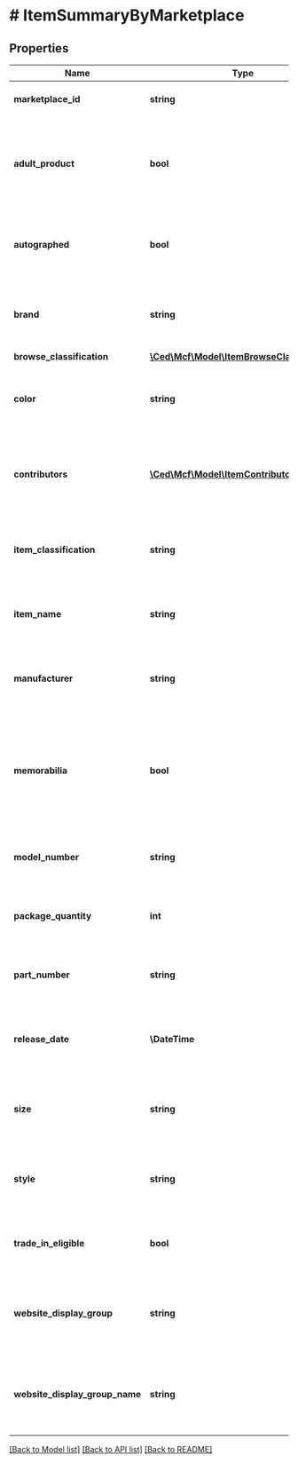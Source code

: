 # # ItemSummaryByMarketplace

## Properties

Name | Type | Description | Notes
------------ | ------------- | ------------- | -------------
**marketplace_id** | **string** | Amazon marketplace identifier. |
**adult_product** | **bool** | Identifies an Amazon catalog item is intended for an adult audience or is sexual in nature. | [optional]
**autographed** | **bool** | Identifies an Amazon catalog item is autographed by a player or celebrity. | [optional]
**brand** | **string** | Name of the brand associated with an Amazon catalog item. | [optional]
**browse_classification** | [**\Ced\Mcf\Model\ItemBrowseClassification**](ItemBrowseClassification.md) |  | [optional]
**color** | **string** | Name of the color associated with an Amazon catalog item. | [optional]
**contributors** | [**\Ced\Mcf\Model\ItemContributor[]**](ItemContributor.md) | Individual contributors to the creation of an item, such as the authors or actors. | [optional]
**item_classification** | **string** | Classification type associated with the Amazon catalog item. | [optional]
**item_name** | **string** | Name, or title, associated with an Amazon catalog item. | [optional]
**manufacturer** | **string** | Name of the manufacturer associated with an Amazon catalog item. | [optional]
**memorabilia** | **bool** | Identifies an Amazon catalog item is memorabilia valued for its connection with historical events, culture, or entertainment. | [optional]
**model_number** | **string** | Model number associated with an Amazon catalog item. | [optional]
**package_quantity** | **int** | Quantity of an Amazon catalog item in one package. | [optional]
**part_number** | **string** | Part number associated with an Amazon catalog item. | [optional]
**release_date** | **\DateTime** | First date on which an Amazon catalog item is shippable to customers. | [optional]
**size** | **string** | Name of the size associated with an Amazon catalog item. | [optional]
**style** | **string** | Name of the style associated with an Amazon catalog item. | [optional]
**trade_in_eligible** | **bool** | Identifies an Amazon catalog item is eligible for trade-in. | [optional]
**website_display_group** | **string** | Identifier of the website display group associated with an Amazon catalog item. | [optional]
**website_display_group_name** | **string** | Display name of the website display group associated with an Amazon catalog item. | [optional]

[[Back to Model list]](../../README.md#models) [[Back to API list]](../../README.md#endpoints) [[Back to README]](../../README.md)
